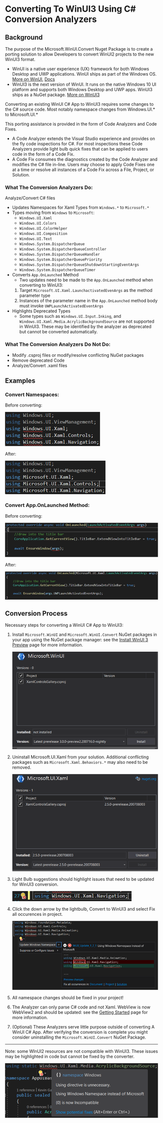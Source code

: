 # Converting To WinUI3 Using C# Conversion Analyzers

## Background

The purpose of the Microsoft.WinUI.Convert Nuget Package is to create a porting solution to allow Developers to convert WinUI2 projects to the new WinUI3 format.

- WinUI is a native user experience (UX) framework for both Windows Desktop and UWP applications. WinUI ships as part of the Windows OS. 
[More on WinUI](https://microsoft.github.io/microsoft-ui-xaml/), [Docs](https://docs.microsoft.com/en-us/windows/apps/winui/)
- WinUI3 is the next version of WinUI. It runs on the native Windows 10 UI platform and supports both Windows Desktop and UWP apps. WinUI3 ships as a NuGet package.
[More on WinUI3](https://docs.microsoft.com/en-us/windows/apps/winui/winui3/)

Converting an existing WinUI C# App to WinUI3 requires some changes to the C# source code. Most notably namespace changes from Windows.UI.* to Microsoft.UI.*

This porting assistance is provided in the form of Code Analyzers and Code Fixes. 
- A Code Analyzer extends the Visual Studio experience and provides on the fly code inspections for C#. For most inspections these Code Analyzers provide light bulb quick fixes that can be applied to users code in the form of a Code Fix. 
- A Code Fix consumes the diagnostics created by the Code Analyzer and modifies the C# file in-line. Users may choose to apply Code Fixes one at a time or resolve all instances of a Code Fix across a File, Project, or Solution.

### What The Conversion Analyzers Do:
Analyze/Convert C# files

- Updates Namespaces for Xaml Types from `Windows.*` to `Microsoft.*`
- Types moving from `Windows` to `Microsoft`:
    - `Windows.UI.Xaml`
    - `Windows.UI.Colors`
    - `Windows.UI.ColorHelper` 
    - `Windows.UI.Composition`
    - `Windows.UI.Text`
    - `Windows.System.DispatcherQueue` 
    - `Windows.System.DispatcherQueueController`
    - `Windows.System.DispatcherQueueHandler`
    - `Windows.System.DispatcherQueuePriority`
    - `Windows.System.DispatcherQueueShutdownStartingEventArgs`
    - `Windows.System.DispatcherQueueTimer`
- Converts `App.OnLaunched` Method
    - Two updates need to be made to the `App.OnLaunched` method when converting to WinUI3:
    1. Target `Microsoft.UI.Xaml.LaunchactivatedEvenArgs` as the method parameter type
    2. Instances of the parameter name in the `App.OnLaunched` method body must invoke `UWPLaunchActivatedEventArgs`
- Highlights Deprecated Types
    - Some types such as `Windows.UI.Input.Inking`, and `Windows.UI.Xaml.Media.AcrylicBackgroundSource` are not supported in WinUI3. These may be identified by the analyzer as deprecated but cannot be converted automatically.

### What The Conversion Analyzers Do Not Do:

 - Modify .csproj files or modify/resolve conflicting NuGet packages
 - Remove deprecated Code
 - Analyze/Convert .xaml files

## Examples
### Convert Namespaces:
Before converting:

![Visual Studio Lightbulb Suggestion](./images/namespaceBefore.png#thumb)

After:

![Visual Studio Lightbulb Suggestion](./images/namespaceAfter.png#thumb)

### Convert App.OnLaunched Method:
Before converting:

![Visual Studio Lightbulb Suggestion](./images/onLaunchedBefore.png#thumb)

After:

![Visual Studio Lightbulb Suggestion](./images/onLaunchedAfter.png#thumb)


## Conversion Process
Necessary steps for converting a WinUI C# App to WinUI3: 

1. Install `Microsoft.WinUI` and `Microsoft.WinUI.Convert` NuGet packages in your app using the NuGet package manager: see the [Install WinUI 3 Preview](https://docs.microsoft.com/en-us/windows/apps/winui/winui3/#install-winui-3-preview-2) page for more information.
    
    ![Visual Studio Lightbulb Suggestion](./images/newPackage.png#thumb)

2. Uninstall Microsoft.UI.Xaml from your solution. Additional conflicting packages such as `Microsoft.Xaml.Behaviors.*` may also need to be removed. 
    
    ![Visual Studio Lightbulb Suggestion](./images/uninstallOldPackage.png#thumb)

3. Light Bulb suggestions should highlight issues that need to be updated for WinUI3 conversion. 

    ![Visual Studio Lightbulb Suggestion](./images/lightbulb.png#thumb)

4. Click the down arrow by the lightbulb, Convert to WinUI3 and select Fix all occurences in project. 

    ![Visual Studio Lightbulb Suggestion](./images/analyzer-1.png#thumb)

5. All namespace changes should be fixed in your project!

6. The Analyzer can only parse C# code and not Xaml. WebView is now WebView2 and should be updated: see the [Getting Started](https://docs.microsoft.com/en-us/windows/apps/winui/winui3/) page for more information.

7. (Optional) These Analyzers serve little purpose outside of converting A WinUI C# App. After verifying the conversion is complete you might consider uninstalling the `Microsoft.WinUI.Convert` NuGet Package.
---

Note: some WInUI2 resources are not compatible with WinUI3. These issues may be highlighted in code but cannot be fixed by the converter. 

![Visual Studio Lightbulb Suggestion](./images/deprecatedWarning.png#thumb)
